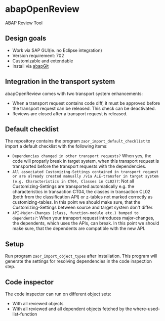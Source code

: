 # abapOpenReview
ABAP Review Tool

## Design goals

* Work via SAP GUI(ie. no Eclipse integration)
* Version requirement: 702
* Customizable and extendable
* Install via [abapGit](https://github.com/larshp/abapGit)

## Integration in the transport system
abapOpenReview comes with two transport system enhancements:
* When a transport request contains code diff, it must be approved before the transport request can be released. This check can be deactivated.
* Reviews are closed after a transport request is released.

## Default checklist
The repository contains the program `zaor_import_default_checklist` to import a default checklist with the following items:
- `Dependencies changed in other transport requests?` When yes, the code will proparly break in target system, when this transport request is transported before the transport requests with the dependencies.
- `All associated Customizing-Settings contained in transport request or are already created manually /via ALE-transfer in target system (e.g. Characteristics in CT04, Classes in CL02)?`: Not all Customizing-Settings are transported automatically e.g. the characteristics in transaction CT04, the classes in transaction CL02 (both from the classification API) or z-tables not marked correctly as customizing-tables. In this point we should make sure, that the Customizing-Settings between source and target system don't differ.
- `API-Major-Changes (class, function-module etc.) bumped to dependents?`: When your transport request introduces major-changes, the dependents, which uses the APIs, can break. In this point we should make sure, that the dependents are compatible with the new API.

## Setup
Run program `zaor_import_object_types` after installation. This program will generate the settings for resolving dependencies in the code inspection step.

## Code inspector
The code inspector can run on different object sets:
- With all reviewed objects
- With all reviewed and all dependent objects fetched by the where-used-list-function
